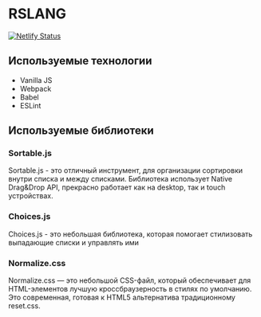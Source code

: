 # RSLANG

[![Netlify Status](https://api.netlify.com/api/v1/badges/82adb49e-11b0-4dd5-ad50-4ca3a6925d22/deploy-status)](https://rslang-team69-dimonwhite.netlify.app/)

## Используемые технологии
- Vanilla JS
- Webpack
- Babel
- ESLint

## Используемые библиотеки

### Sortable.js
Sortable.js - это отличный инструмент, для организации сортировки внутри списка и между списками. Библиотека использует Native Drag&Drop API, прекрасно работает как на desktop, так и touch устройствах.

### Choices.js
Choices.js - это небольшая библиотека, которая помогает стилизовать выпадающие списки и управлять ими

### Normalize.css
Normalize.css — это небольшой CSS-файл, который обеспечивает для HTML-элементов лучшую кроссбраузерность в стилях по умолчанию. Это современная, готовая к HTML5 альтернатива традиционному reset.css.
